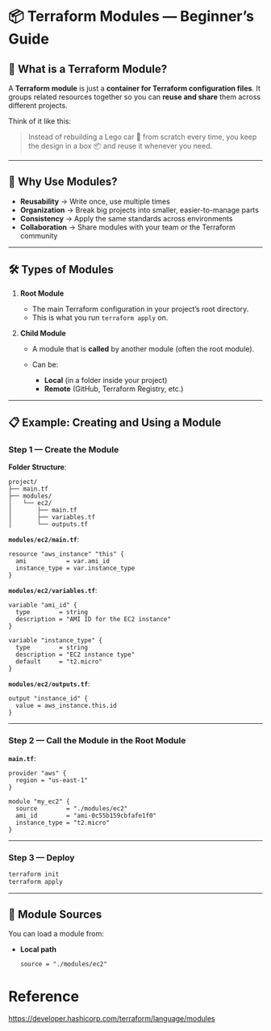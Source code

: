 # 📦 Terraform Modules — Beginner’s Guide

## 🌟 What is a Terraform Module?

A **Terraform module** is just a **container for Terraform configuration files**.
It groups related resources together so you can **reuse and share** them across different projects.

Think of it like this:

> Instead of rebuilding a Lego car 🚗 from scratch every time, you keep the design in a box 📦 and reuse it whenever you need.

---

## 🤔 Why Use Modules?

* **Reusability** → Write once, use multiple times
* **Organization** → Break big projects into smaller, easier-to-manage parts
* **Consistency** → Apply the same standards across environments
* **Collaboration** → Share modules with your team or the Terraform community

---

## 🛠 Types of Modules

1. **Root Module**

   * The main Terraform configuration in your project’s root directory.
   * This is what you run `terraform apply` on.

2. **Child Module**

   * A module that is **called** by another module (often the root module).
   * Can be:

     * **Local** (in a folder inside your project)
     * **Remote** (GitHub, Terraform Registry, etc.)

---

## 📋 Example: Creating and Using a Module

### Step 1 — Create the Module

**Folder Structure**:

```
project/
├── main.tf
├── modules/
│   └── ec2/
│       ├── main.tf
│       ├── variables.tf
│       └── outputs.tf
```

**`modules/ec2/main.tf`**:

```hcl
resource "aws_instance" "this" {
  ami           = var.ami_id
  instance_type = var.instance_type
}
```

**`modules/ec2/variables.tf`**:

```hcl
variable "ami_id" {
  type        = string
  description = "AMI ID for the EC2 instance"
}

variable "instance_type" {
  type        = string
  description = "EC2 instance type"
  default     = "t2.micro"
}
```

**`modules/ec2/outputs.tf`**:

```hcl
output "instance_id" {
  value = aws_instance.this.id
}
```

---

### Step 2 — Call the Module in the Root Module

**`main.tf`**:

```hcl
provider "aws" {
  region = "us-east-1"
}

module "my_ec2" {
  source        = "./modules/ec2"
  ami_id        = "ami-0c55b159cbfafe1f0"
  instance_type = "t2.micro"
}
```

---

### Step 3 — Deploy

```bash
terraform init
terraform apply
```

---

## 🔑 Module Sources

You can load a module from:

* **Local path**

  ```hcl
  source = "./modules/ec2"
  ```

# Reference

https://developer.hashicorp.com/terraform/language/modules
